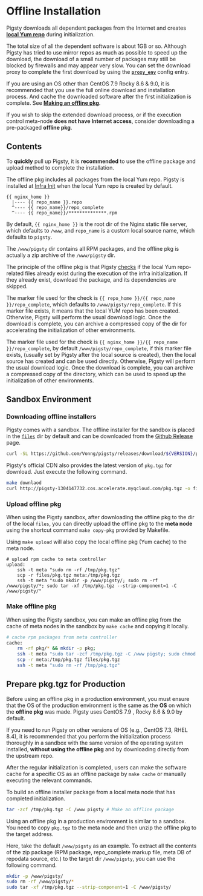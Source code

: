 # Offline Installation

Pigsty downloads all dependent packages from the Internet and creates [**local Yum repo**](v-infra#repo) during initialization.

The total size of all the dependent software is about 1GB or so. Although Pigsty has tried to use mirror repos as much as possible to speed up the download, the download of a small number of packages may still be blocked by firewalls and may appear very slow.
You can set the download proxy to complete the first download by using the [**`proxy_env`**](v-infra.md#proxy_env) config entry.

If you are using an OS other than CentOS 7.9 Rocky 8.6 & 9.0, it is recommended that you use the full online download and installation process. And cache the downloaded software after the first initialization is complete. See [**Making an offline pkg**](#Make-offline-pkg).

If you wish to skip the extended download process, or if the execution control meta-node **does not have Internet access**, consider downloading a pre-packaged **offline pkg**.



## Contents

To **quickly** pull up Pigsty, it is **recommended** to use the offline package and upload method to complete the installation.

The offline pkg includes all packages from the local Yum repo. Pigsty is installed at [Infra Init](p-infra.md) when the local Yum repo is created by default.

```
{{ nginx_home }}
  |---- {{ repo_name }}.repo
  ^---- {{ repo_name}}/repo_complete
  ^---- {{ repo_name}}/**************.rpm
```


By default, `{{ nginx_home }}` is the root dir of the Nginx static file server, which defaults to `/www`, and `repo_name` is a custom local source name, which defaults to `pigsty`.

The `/www/pigsty` dir contains all RPM packages, and the offline pkg is actually a zip archive of the `/www/pigsty` dir.

The principle of the offline pkg is that Pigsty [checks](https://github.com/Vonng/pigsty/blob/master/roles/repo/tasks/main.yml#L49) if the local Yum repo-related files already exist during the execution of the infra initialization. If they already exist, download the package, and its dependencies are skipped.

The marker file used for the check is `{{ repo_home }}/{{ repo_name }}/repo_complete`, which defaults to `/www/pigsty/repo_complete`. If this marker file exists, it means that the local YUM repo has been created. Otherwise, Pigsty will perform the usual download logic. Once the download is complete, you can archive a compressed copy of the dir for accelerating the initialization of other environments.


The marker file used for the check is `{{ nginx_home }}/{{ repo_name }}/repo_complete`, by default `/www/pigsty/repo_complete`, if this marker file exists, (usually set by Pigsty after the local source is created), then the local source has created and can be used directly. Otherwise, Pigsty will perform the usual download logic. Once the download is complete, you can archive a compressed copy of the directory, which can be used to speed up the initialization of other environments.



## Sandbox Environment

### Downloading offline installers

Pigsty comes with a sandbox. The offline installer for the sandbox is placed in the [`files`](https://github.com/Vonng/pigsty/tree/master/files) dir by default and can be downloaded from the [Github Release](https://github.com/Vonng/pigsty/releases) page.

```bash
curl -SL https://github.com/Vonng/pigsty/releases/download/${VERSION}/pkg.tgz -o dist/${VERSION}/pkg.tgz
```

Pigsty's official CDN also provides the latest version of `pkg.tgz` for download. Just execute the following command.

```bash
make downlaod
curl http://pigsty-1304147732.cos.accelerate.myqcloud.com/pkg.tgz -o files/pkg.tgz
```



### Upload offline pkg

When using the Pigsty sandbox, after downloading the offline pkg to the dir of the local `files`, you can directly upload the offline pkg to the **meta node** using the shortcut command `make copy-pkg` provided by Makefile.

Using ``make upload`` will also copy the local offline pkg (Yum cache) to the meta node.

```shell
# upload rpm cache to meta controller
upload:
	ssh -t meta "sudo rm -rf /tmp/pkg.tgz"
	scp -r files/pkg.tgz meta:/tmp/pkg.tgz
	ssh -t meta "sudo mkdir -p /www/pigsty/; sudo rm -rf /www/pigsty/*; sudo tar -xf /tmp/pkg.tgz --strip-component=1 -C /www/pigsty/"
```

### Make offline pkg

When using the Pigsty sandbox, you can make an offline pkg from the cache of meta nodes in the sandbox by `make cache` and copying it locally.

```bash
# cache rpm packages from meta controller
cache:
	rm -rf pkg/* && mkdir -p pkg;
	ssh -t meta "sudo tar -zcf /tmp/pkg.tgz -C /www pigsty; sudo chmod a+r /tmp/pkg.tgz"
	scp -r meta:/tmp/pkg.tgz files/pkg.tgz
	ssh -t meta "sudo rm -rf /tmp/pkg.tgz"
```



## Prepare pkg.tgz for Production

Before using an offline pkg in a production environment, you must ensure that the OS of the production environment is the same as the **OS** on which the **offline pkg** was made. Pigsty uses CentOS 7.9 , Rocky 8.6 & 9.0 by default.

If you need to run Pigsty on other versions of OS (e.g., CentOS 7.3, RHEL 8.4), it is recommended that you perform the initialization process thoroughly in a sandbox with the same version of the operating system installed, **without using the offline pkg** and by downloading directly from the upstream repo.

After the regular initialization is completed, users can make the software cache for a specific OS as an offline package by `make cache` or manually executing the relevant commands.

To build an offline installer package from a local meta node that has completed initialization.

```bash
tar -zcf /tmp/pkg.tgz -C /www pigsty # Make an offline package
```

Using an offline pkg in a production environment is similar to a sandbox.  You need to copy `pkg.tgz` to the meta node and then unzip the offline pkg to the target address.

Here, take the default `/www/pigsty` as an example. To extract all the contents of the zip package (RPM package, repo_complete markup file, meta DB of repodata source, etc.) to the target dir `/www/pigsty`, you can use the following command.

```bash
mkdir -p /www/pigsty/
sudo rm -rf /www/pigsty/*
sudo tar -xf /tmp/pkg.tgz --strip-component=1 -C /www/pigsty/
```

